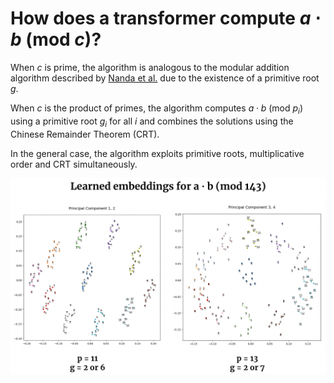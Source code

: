 # How does a transformer compute $a \cdot b\text{ (mod } c)$?

When $c$ is prime, the algorithm is analogous to the modular addition algorithm described by [Nanda et al.](https://arxiv.org/abs/2301.05217) due to the existence of a primitive root $g$.

When $c$ is the product of primes, the algorithm computes $a \cdot b \text{ (mod } p_i)$ using a primitive root $g_i$ for all $i$ and combines the solutions using the Chinese Remainder Theorem (CRT).

In the general case, the algorithm exploits primitive roots, multiplicative order and CRT simultaneously.

<p align="center">
  <img src="https://github.com/amudide/multiplication/blob/main/figure.png" alt="Figure"/>
</p>

